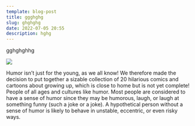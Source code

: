 ```yaml
---
template: blog-post
title: ggghghg
slug: ghghghg
date: 2022-07-05 20:55
description: hghg
---
```

gghghghhg

![](/assets/289064682_3154322961473707_6587074435112632809_n.jpg)

Humor isn’t just for the young, as we all know! We therefore made the decision to put together a sizable collection of 20 hilarious comics and cartoons about growing up, which is close to home but is not yet complete! People of all ages and cultures like humor. Most people are considered to have a sense of humor since they may be humorous, laugh, or laugh at something funny (such a joke or a joke). A hypothetical person without a sense of humor is likely to behave in unstable, eccentric, or even risky ways.